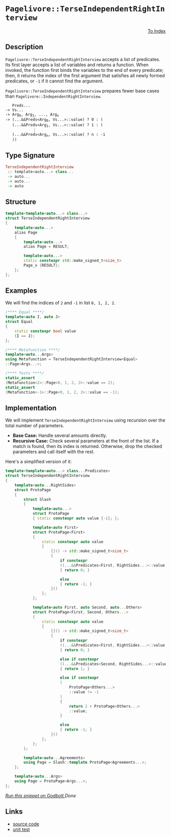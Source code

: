 <!-- Copyright 2024 Feng Mofan
SPDX-License-Identifier: Apache-2.0 -->

# `Pagelivore::TerseIndependentRightInterview`

<p style='text-align: right;'><a href="../../../facilities/metafunctions.md#pagelivore-terse-independent-right-interview">To Index</a></p>

## Description

`Pagelivore::TerseIndependentRightInterview` accepts a list of predicates.
Its first layer accepts a list of variables and returns a function.
When invoked, the function first binds the variables to the end of every predicate;
then, it returns the index of the first argument that satisfies all newly formed predicates, or `-1` if it cannot find the argument.

`Pagelivore::TerseIndependentRightInterview` prepares fewer base cases than `Pagelivore::IndependentRightInterview`.

<pre><code>   Preds...
-> Vs...
-> Arg<sub>0</sub>, Arg<sub>1</sub>, ..., Arg<sub>n</sub>
-> (...&&Preds&lt;Arg<sub>0</sub>, Vs...&gt;::value) ? 0 : (
   (...&&Preds&lt;Arg<sub>1</sub>, Vs...&gt;::value) ? 1 : (
            &vellip;
   (...&&Preds&lt;Arg<sub>n</sub>, Vs...&gt;::value) ? n : -1
   ))</code></pre>

## Type Signature

```Haskell
TerseIndependentRightInterview
 :: template<auto...> class...
 -> auto...
 -> auto...
 -> auto
```

## Structure

```C++
template<template<auto...> class...>
struct TerseIndependentRightInterview
{
    template<auto...>
    alias Page
    {
        template<auto...>
        alias Page = RESULT;

        template<auto...>
        static constexpr std::make_signed_t<size_t>
        Page_v {RESULT};
    };  
};
```

## Examples

We will find the indices of `2` and `-1` in list `0, 1, 2, 2`.

```C++
/**** Equal ****/
template<auto I, auto J>
struct Equal
{
    static constexpr bool value
    {I == J};
};

/**** Metafunction ****/
template<auto...Args>
using Metafunction = TerseIndependentRightInterview<Equal>
::Page<Args...>;

/**** Tests ****/
static_assert
(Metafunction<2>::Page<0, 1, 2, 2>::value == 2);
static_assert
(Metafunction<-1>::Page<0, 1, 2, 2>::value == -1);
```

## Implementation

We will implement `TerseIndependentRightInterview` using recursion over the total number of parameters.

- **Base Case:** Handle several amounts directly.
- **Recursive Case:** Check several parameters at the front of the list.
If a match is found, then its index is returned.
Otherwise, drop the checked parameters and call itself with the rest.

Here's a simplified version of it:

```C++
template<template<auto...> class...Predicates>
struct TerseIndependentRightInterview
{
    template<auto...RightSides>
    struct ProtoPage
    {
        struct Slash
        {
            template<auto...>
            struct ProtoPage
            { static constexpr auto value {-1}; };

            template<auto First>
            struct ProtoPage<First>
            {   
                static constexpr auto value 
                {
                    []() -> std::make_signed_t<size_t>
                    {
                        if constexpr 
                        ((...&&Predicates<First, RightSides...>::value))
                        { return 0; }

                        else
                        { return -1; }
                    }()
                };
            };

            template<auto First, auto Second, auto...Others>
            struct ProtoPage<First, Second, Others...>
            {   
                static constexpr auto value 
                {
                    []() -> std::make_signed_t<size_t>
                    {
                        if constexpr 
                        ((...&&Predicates<First, RightSides...>::value))
                        { return 0; }

                        else if constexpr 
                        ((...&&Predicates<Second, RightSides...>::value))
                        { return 1; }

                        else if constexpr
                        (
                            ProtoPage<Others...>
                            ::value != -1
                        )
                        { 
                            return 2 + ProtoPage<Others...>
                            ::value; 
                        }

                        else
                        { return -1; }
                    }()
                };
            };
        };

        template<auto...Agreements>
        using Page = Slash::template ProtoPage<Agreements...>;
    };

    template<auto...Args>
    using Page = ProtoPage<Args...>;
};
```

[*Run this snippet on Godbolt.*](https://godbolt.org/#z:OYLghAFBqd5QCxAYwPYBMCmBRdBLAF1QCcAaPECAMzwBtMA7AQwFtMQByARg9KtQYEAysib0QXACx8BBAKoBnTAAUAHpwAMvAFYTStJg1DIApACYAQuYukl9ZATwDKjdAGFUtAK4sGIAKxcpK4AMngMmAByPgBGmMQSGmakAA6oCoRODB7evgFBaRmOAmER0SxxCVxJtpj2xQxCBEzEBDk%2BfoG19VlNLQSlUbHxickKza3teV3j/YPllaMAlLaoXsTI7BwA9ABU%2BweHR8e72yYaAIJ7BwDUACKYKa6MyHiYCjeHZ5fXJ39H3wu5yBZgAzOFkN4sDcTKC3AQAJ5PAD6BGITEIClh2GB5nBDEhXmhsLcyHG6CwVGxuJ%2B/zpAOBv12NwAkiwUvQ2IImA1PgdAUz6f9AcCCJh2QYxSSxRKeZgSUwvEQAHSq7E3SFMBQKVXK5TETD4URirGgnGXcbELwOG4AFXiShZDCwT2djAIACU8MAEAQnWLiAA3N4Ad1xAHYrJcbjGbjKOXKFUrULqvT7hHgsKbzRdYzdLdaCDd9agiMomMB5dHYyZI8C83mCzahAYFAh6w2Y7Wo7nOw345L5XDFSq1WaO33Y02iyWyxWq73J13I/nmo5kBqBONMKoUsQbiPUDdA2IvJgYZGALRcWt3WEWC930E9idLgeJ4fJm4AMTwxHG1LVkuq5Wjas6oOWlYkr%2B/4EIBi5Lt2NZAcBU5rngG5oAw267vuh7Hqe56vqhF49iRk4mP4Vj%2BHcEBLDcl7quSIAgCwTAANaYMiGTABE6CoiSGQAF5cXB44oeRNZ1hJkkNngVCbthYq4TCMmybGUC6uYABsOn6oaGFyqabgweMpA3GmvpCJm7xaWaLEnt4mBLEsxHqVJD4GgQ6wMDcGj3o%2BNIIe5sZ1EobkhUhXk%2BQxN7PoFankbedERYh4ZPmRqG3veQUke%2BUqfkQP5/mZB5fkImBYeg5mHrqADyBAIA68EkdOxbEKWEHztBJUEOZFVVeZDVNf%2Bdk5iRSFdolk6zOuik4XuZVFY5Z6qcFWXSetkmUdRtH0YxZqrugLFsZx3HenxAlwsJoktSFpGpep8nzcpi2PbJmlqmYunffpRpGT1sHmZZGZZmNDmES573bSu0XEL5/nxdllzQ%2BRYXns9WELfuqMkZ9yo6XpBr/SaJIDQI1UWd6Vk2TqY7YBDTlQ9NslRZg3nwzccUPsjQIs5J6M3JjW6vcQuOoRA4uSeBkFDm4w0OmNUvkYzq1gGAsJ3LFyuTq5/NJSuOuoXDvlmDCljtZ1sskgro300bwGq0OPP6xN6W5fdebow7DZsxzvnXgFvOe8letbWlGWo9lz6pdHL6Jflcu1aqFzAAa4rutmqVeBkRjFvOMKglrLZakgICJ5bc5QXCqfp1yBB0wT44xyhccezGidJqOyoXMQwBZyhOfhMA%2BeVoXWsy91Nd9431It0C7vz4yQoMrStzYKorAcueXzLyv/JBUyNzYAAjl4Yh8vsgKd4VR4sjVX4AFLwW1p/n7QEaZTGs0YS9O6LTEVAngCJOVfN2Fk49NY3GfovF8sDD6HBuAAWXZkwKgXgCS8l3pcG%2Bbhk49xnvBIeecUHNHQZgrI487QOkwE6F0zxBAg39PEYMmAwxwjfmIeCLFrbT37krJea99jUPGB8bBFwf7IGRFqJQrRgQQFIWgjBDgsgkjMNiHhU83AaHMkEG4yR9EaJACtIiRcoFmFcvPSR0jtTxDgpcBRqDyEqIECSQO9kQC8O0bo8yBj1EeJMZAousVLEWA4CsWgnB/C8D8BwLQpBUCcDcNYaw%2BY1gbCImCHgpACCaHCSsdiARJDKg0AADjMGYAAnJUrg/gymlK4OGcM0hIkcEkLwFgiQdGxPiYkjgvAFAgB0bkuJ4TSBwFgDARAIA1gEBSEqcglA0DsjoPESIrAtiqFKdpS82lJA3GAMgDcUhlRmF4AZIgxBMx6H4IIEQYh2BSBkIIRQKh1CjNILoIIIZ0QpE4DwCJUSYl5ISZwOqSp5lFlQApLZOy9kHKOVzYpZsIAeBWfQHGWSli8BGVoFYEAkDLJSKssgFAIBEpJSAYAUhkg0FoAGQZEAYggpiOEFoCJ/m8FZcwYgCI6oxG0JVEZ2Tln1zqgwWgHKPlYBiF4YAeDaC0EGdwXgWA2JGHENKv8Qq8CBneCCnclUlRbGyeEMUrT4m0DwDEdEvKPBYBBWiPAnSVWkD1cQQBSgHjquAFaoweSVhUAMP3AAaqGOqrpOXPOEKIcQTzbnyCUGoEFXz9CGGMCkyw%2BhrWDMgCsVAKQGjKsvOSTWphLDWDML091VyszwBWHYHVzgICuCmH4IIoRwhDAqCMAo6RMgCDbXoQoA6GDzGGFUboTbGgTDaJ4DoehG0uJnXMLtCxe22FnUOoIsxWjjp7VUBt6TNgSEBRwaJpAem8D6TcWFuz9mHOOcim4EBcCEBIObUEXBsU5IDSsJqTAsAJDoqQQpkhQTKkqaCZpGhJBmEkNpDQGh/DaUqfoTg7TSCdK/cqbSXBtKlMqQ07S/hJC1Kg9pS9IK%2BkDKGb%2B0Z%2BKpkEpmRChZZKKUYvWWwTgLQWCBnDJeJgGoDB5y4JU5UXASnnPwJc65QQE33LjdIBNrzk0fN0MkH5TA/kqrPReq9oKODgrmUqG40Lb3bPvcJ9NXNxOSY0C%2BtFxKMWfosTigN4zCWoHRfERZ5LvPOZGJqIwYnqh8DoAyygzKPncvZVG2LvL%2BWCocFG0V7pxWSpBTKuVCqlVRrVemzV8T8AGhUXq5V8TDXIGNVGs1dQQVWptey%2B1Wx4lOpddk91nrMDesK8PDzQaKwKDDWwiNjAo0KdjY85TshVPvPiRptN/ry1WCzY13NIGC1Fs4CWgg6Ay2ZosFW69Nbab1qnculwzpt3BGdPuxYfaihZBuyOho92N1LoaH0SY868g7rqNO77Aw10TsXVu377bN2rrKKD79qx1gnrh60/T1HOAWbhfs4LI8xMSZKS%2Bt9lzP3fvcwx/9mBAMjBA60zD2HxOwfDP4SpTTQRwYQ2RqjHyaO2Do7isZEzpmzMhX5jjayNk8eICweFLAFCBg3IGHHg5xjSffbWm5shFPTejXNlNIBQSkC0zpgF6Hz3As52C1jUKYVS5l3LhXRkiyooCySz9oIf28/xV5nzpKllO4xcY5AKQUjInl5U5EiuCDIlUHs8L9KHRRZZWy3l8XE98oFUK1L3mxUSqlcVzAsr5ViDy66grGrWuqu1WV/VHyqs1ddXVi1vBGu2oRC1x1VyOu8C6%2BkHr4o%2Bv%2BoY3wYNw3w2RtdZNh5EgZsvKTfNnQuulsZorWtnN52ttZGVdsZiK3K3VviLW/VeaLsNCu%2B4CHehO0w4PcO/tDQXs36yO9ydn3ejg9yJD5/AggeP7B/0G7u7geX4PZHoI6PJ6am69Jo5R77LS6y7Hh24mgO4E4fp4jE70Z4pk4U7AZno04gBVLKigigj%2BB1JkZIYEHhgEYc4QH9Lc7DJ/qgYgCSD%2BCQaNLhhIalKSA1JcDlLfTG6gjgHXqcAk7oHG5nKUECHUHu4rDuoZDOCSBAA%3D%3D)$Done$

## Links

- [source code](../../../../conceptrodon/pagelivore/terse_independent_right_interview.hpp)
- [unit test](../../../../tests/unit/metafunctions/pagelivore/terse_independent_right_interview.test.hpp)
